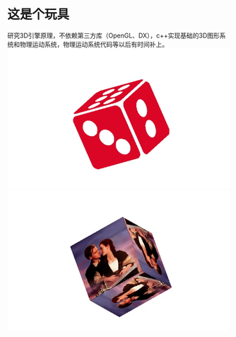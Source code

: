 # 这是个玩具
研究3D引擎原理，不依赖第三方库（OpenGL、DX），c++实现基础的3D图形系统和物理运动系统，物理运动系统代码等以后有时间补上。
![image](https://github.com/xiejingcai/Graphic/blob/master/1.png)
![image](https://github.com/xiejingcai/Graphic/blob/master/2.png)
